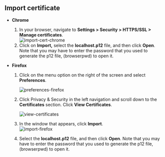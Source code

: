 ## Import certificate

-   **Chrome**
    1.  In your browser, navigate to **Settings &gt; Security &gt; HTTPS/SSL &gt; Manage
    certificates**.  
    ![import-cert-chrome]({{base_path}}/assets/img/guides/import-cert-chrome.png)
    2.  Click on **Import,** select the **localhost.p12** file, and then
    click **Open**. Note that you may have to enter the password that
    you used to generate the p12 file, (browserpwd) to open it.

-   **Firefox**
    1.  Click on the menu option on the right of the screen and select
        **Preferences**.  
    
        ![preferences-firefox]({{base_path}}/assets/img/guides/preferences-firefox.png)

    2.  Click Privacy & Security in the left navigation and scroll down to
        the **Certificates** section. Click **View Certificates**.  
        
        ![view-certificates]({{base_path}}/assets/img/guides/view-certificates.png)
    3.  In the window that appears, click **Import**.  
        ![import-firefox]({{base_path}}/assets/img/guides/import-firefox.png)
    4.  Select the **localhost.p12** file, and then click **Open**. Note
        that you may have to enter the password that you used to generate
        the p12 file, (browserpwd) to open it.